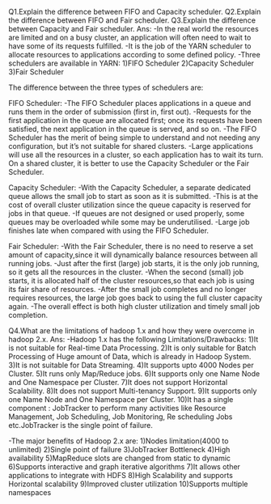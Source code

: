 Q1.Explain the difference between FIFO and Capacity scheduler.
Q2.Explain the difference between FIFO and Fair scheduler.
Q3.Explain the difference between Capacity and Fair scheduler.
Ans:
-In the real world the resources are limited and on a busy cluster, an application will often need to wait to have some of its requests fulfilled.
-It is the job of the YARN scheduler to allocate resources to applications according to some defined policy.
-Three schedulers are available in YARN:
1)FIFO Scheduler
2)Capacity Scheduler
3)Fair Scheduler

The difference between the three types of schedulers are:

FIFO Scheduler:
-The FIFO Scheduler places applications in a queue and runs them in the order of submission (first in, first out).
-Requests for the first application in the queue are allocated first; once its requests have been satisfied, the next application in the queue is served, and so on.
-The FIFO Scheduler has the merit of being simple to understand and not needing any configuration, but it’s not suitable for shared clusters.
-Large applications will use all the resources in a cluster, so each application has to wait its turn. On a shared cluster, it is better to use the Capacity Scheduler or the Fair Scheduler.

Capacity Scheduler:
-With the Capacity Scheduler, a separate dedicated queue allows the small job to start as soon as it is submitted.
-This is at the cost of overall cluster utilization since the queue capacity is reserved for jobs in that queue.
-If queues are not designed or used properly, some queues may be overloaded while some may be underutilised.
-Large job finishes late when compared with using the FIFO Scheduler.

Fair Scheduler:
-With the Fair Scheduler, there is no need to reserve a set amount of capacity,since it will dynamically balance resources between all running jobs.
-Just after the first (large) job starts, it is the only job running, so it gets all the resources in the cluster.
-When the second (small) job starts, it is allocated half of the cluster resources,so that each job is using its fair share of resources.
-After the small job completes and no longer requires resources, the large job goes back to using the full cluster capacity again.
-The overall effect is both high cluster utilization and timely small job completion.

Q4.What are the limitations of hadoop 1.x and how they were overcome in hadoop 2.x.
Ans:
-Hadoop 1.x has the following Limitations/Drawbacks:
1)It is not suitable for Real-time Data Processing.
2)It is only suitable for Batch Processing of Huge amount of Data, which is already in Hadoop System.
3)It is not suitable for Data Streaming.
4)It supports upto 4000 Nodes per Cluster.
5)It runs only Map/Reduce jobs.
6)It supports only one Name Node and One Namespace per Cluster.
7)It does not support Horizontal Scalability.
8)It does not support Multi-tenancy Support.
9)It supports only one Name Node and One Namespace per Cluster.
10)It has a single component : JobTracker to perform many activities like Resource Management, Job Scheduling, Job Monitoring, Re scheduling Jobs etc.JobTracker is the single point of failure.

-The major benefits of Hadoop 2.x are:
1)Nodes limitation(4000 to unlimited)
2)Single point of failure
3)JobTracker Bottleneck
4)High availability
5)MapReduce slots are changed from static to dynamic
6)Supports interactive and graph iterative algorithms
7)It allows other applications to integrate with HDFS
8)High Scalability and supports Horizontal scalability
9)Improved cluster utilization
10)Supports multiple namespaces




